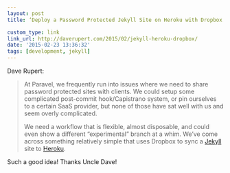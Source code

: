 ```yaml
---
layout: post
title: ‘Deploy a Password Protected Jekyll Site on Heroku with Dropbox’

custom_type: link
link_url: http://daverupert.com/2015/02/jekyll-heroku-dropbox/
date: '2015-02-23 13:36:32'
tags: [development, jekyll]
---
```

Dave Rupert:

> At Paravel, we frequently run into issues where we need to share password protected sites with clients. We could setup some complicated post-commit hook/Capistrano system, or pin ourselves to a certain SaaS provider, but none of those have sat well with us and seem overly complicated.
>
> We need a workflow that is flexible, almost disposable, and could even show a different “experimental” branch at a whim. We’ve come across something relatively simple that uses Dropbox to sync a [Jekyll](http://jekyllrb.com/) site to [Heroku](http://heroku.com/).

Such a good idea! Thanks Uncle Dave!
